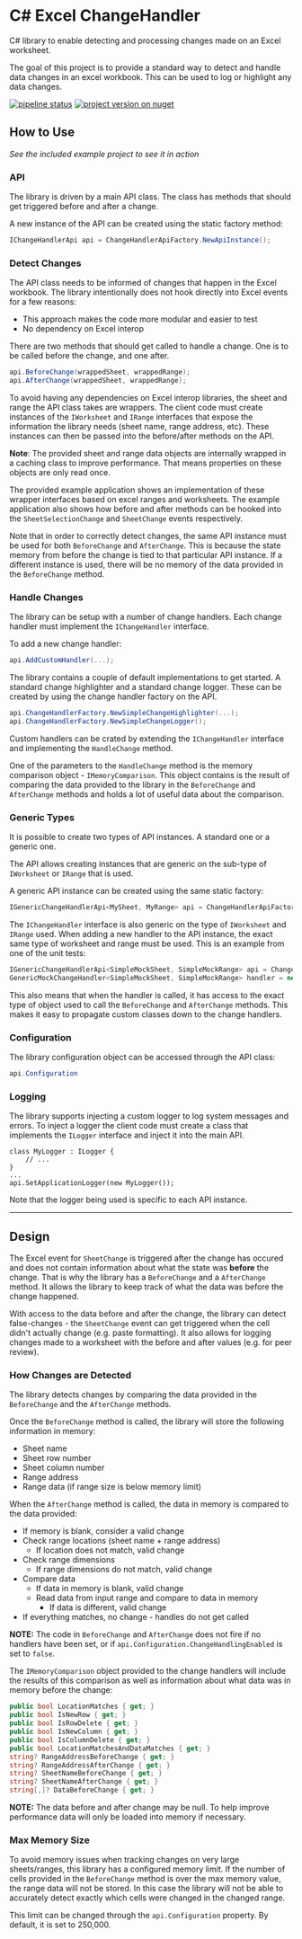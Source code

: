 # C# Excel ChangeHandler

C# library to enable detecting and processing changes made on an Excel worksheet.

The goal of this project is to provide a standard way to detect and handle data changes in an excel workbook. This can be used to log or highlight any data changes.

[![pipeline status](https://gitlab.com/hectorjsmith/csharp-excel-changehandler/badges/main/pipeline.svg)](https://gitlab.com/hectorjsmith/csharp-excel-changehandler/-/commits/main) [![project version on nuget](https://badgen.net/nuget/v/CSharpExcelChangeHandler/latest)](https://www.nuget.org/packages/CSharpExcelChangeHandler/)

## How to Use

*See the included example project to see it in action*

### API

The library is driven by a main API class. The class has methods that should get triggered before and after a change.

A new instance of the API can be created using the static factory method:

```csharp
IChangeHandlerApi api = ChangeHandlerApiFactory.NewApiInstance();
```

### Detect Changes

The API class needs to be informed of changes that happen in the Excel workbook. The library intentionally does not hook directly into Excel events for a few reasons:
- This approach makes the code more modular and easier to test
- No dependency on Excel interop

There are two methods that should get called to handle a change. One is to be called before the change, and one after.

```csharp
api.BeforeChange(wrappedSheet, wrappedRange);
api.AfterChange(wrappedSheet, wrappedRange);
```

To avoid having any dependencies on Excel interop libraries, the sheet and range the API class takes are wrappers.
The client code must create instances of the `IWorksheet` and `IRange` interfaces that expose the information the library needs (sheet name, range address, etc).
These instances can then be passed into the before/after methods on the API.

**Note**: The provided sheet and range data objects are internally wrapped in a caching class to improve performance. That means properties on these objects are only read once.

The provided example application shows an implementation of these wrapper interfaces based on excel ranges and worksheets.
The example application also shows how before and after methods can be hooked into the `SheetSelectionChange` and `SheetChange` events respectively.

Note that in order to correctly detect changes, the same API instance must be used for both `BeforeChange` and `AfterChange`.
This is because the state memory from before the change is tied to that particular API instance. If a different instance is used, there will be no memory of the data provided in the `BeforeChange` method.

### Handle Changes

The library can be setup with a number of change handlers. Each change handler must implement the `IChangeHandler` interface.

To add a new change handler:

```csharp
api.AddCustomHandler(...);
```

The library contains a couple of default implementations to get started. A standard change highlighter and a standard change logger.
These can be created by using the change handler factory on the API.

```csharp
api.ChangeHandlerFactory.NewSimpleChangeHighlighter(...);
api.ChangeHandlerFactory.NewSimpleChangeLogger();
```

Custom handlers can be crated by extending the `IChangeHandler` interface and implementing the `HandleChange` method.

One of the parameters to the `HandleChange` method is the memory comparison object - `IMemoryComparison`.
This object contains is the result of comparing the data provided to the library in the `BeforeChange` and `AfterChange` methods and holds a lot of useful data about the comparison.

### Generic Types

It is possible to create two types of API instances. A standard one or a generic one.

The API allows creating instances that are generic on the sub-type of `IWorksheet` or `IRange` that is used.

A generic API instance can be created using the same static factory:

```csharp
IGenericChangeHandlerApi<MySheet, MyRange> api = ChangeHandlerApiFactory.NewGenericApiInstance<MySheet, MyRange>();
```

The `IChangeHandler` interface is also generic on the type of `IWorksheet` and `IRange` used. When adding a new handler to the API instance, the exact same type of worksheet and range must be used.
This is an example from one of the unit tests:

```csharp
IGenericChangeHandlerApi<SimpleMockSheet, SimpleMockRange> api = ChangeHandlerApiFactory.NewGenericApiInstance<SimpleMockSheet, SimpleMockRange>();
GenericMockChangeHandler<SimpleMockSheet, SimpleMockRange> handler = new GenericMockChangeHandler<SimpleMockSheet, SimpleMockRange>();
```

This also means that when the handler is called, it has access to the exact type of object used to call the `BeforeChange` and `AfterChange` methods.
This makes it easy to propagate custom classes down to the change handlers.

### Configuration

The library configuration object can be accessed through the API class:

```csharp
api.Configuration
```

### Logging

The library supports injecting a custom logger to log system messages and errors. To inject a logger the client code must create a class that implements the `ILogger` interface and inject it into the main API.

```
class MyLogger : ILogger {
    // ...
}
...
api.SetApplicationLogger(new MyLogger());
```

Note that the logger being used is specific to each API instance.

---

## Design

The Excel event for `SheetChange` is triggered after the change has occured and does not contain information about what the state was **before** the change.
That is why the library has a `BeforeChange` and a `AfterChange` method. It allows the library to keep track of what the data was before the change happened.

With access to the data before and after the change, the library can detect false-changes - the `SheetChange` event can get triggered when the cell didn't actually change (e.g. paste formatting).
It also allows for logging changes made to a worksheet with the before and after values (e.g. for peer review).

### How Changes are Detected

The library detects changes by comparing the data provided in the `BeforeChange` and the `AfterChange` methods.

Once the `BeforeChange` method is called, the library will store the following information in memory:
- Sheet name
- Sheet row number
- Sheet column number
- Range address
- Range data (if range size is below memory limit)

When the `AfterChange` method is called, the data in memory is compared to the data provided:

- If memory is blank, consider a valid change
- Check range locations (sheet name + range address)
  - If location does not match, valid change
- Check range dimensions
  - If range dimensions do not match, valid change
- Compare data
  - If data in memory is blank, valid change
  - Read data from input range and compare to data in memory
    - If data is different, valid change
- If everything matches, no change - handles do not get called

**NOTE:** The code in `BeforeChange` and `AfterChange` does not fire if no handlers have been set, or if `api.Configuration.ChangeHandlingEnabled` is set to `false`.

The `IMemoryComparison` object provided to the change handlers will include the results of this comparison as well as information about what data was in memory before the change:

```csharp
public bool LocationMatches { get; }
public bool IsNewRow { get; }
public bool IsRowDelete { get; }
public bool IsNewColumn { get; }
public bool IsColumnDelete { get; }
public bool LocationMatchesAndDataMatches { get; }
string? RangeAddressBeforeChange { get; }
string? RangeAddressAfterChange { get; }
string? SheetNameBeforeChange { get; }
string? SheetNameAfterChange { get; }
string[,]? DataBeforeChange { get; }
```

**NOTE:** The data before and after change may be null. To help improve performance data will only be loaded into memory if necessary.

### Max Memory Size

To avoid memory issues when tracking changes on very large sheets/ranges, this library has a configured memory limit.
If the number of cells provided in the `BeforeChange` method is over the max memory value, the range data will not be stored.
In this case the library will not be able to accurately detect exactly which cells were changed in the changed range.

This limit can be changed through the `api.Configuration` property. By default, it is set to 250,000.

